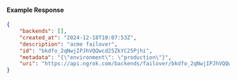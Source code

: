 <!-- Code generated for API Clients. DO NOT EDIT. -->

#### Example Response

```json
{
	"backends": [],
	"created_at": "2024-12-18T10:07:53Z",
	"description": "acme failover",
	"id": "bkdfo_2qNwjIPJhVQQwcd25ZkYC25Pjhi",
	"metadata": "{\"environment\": \"production\"}",
	"uri": "https://api.ngrok.com/backends/failover/bkdfo_2qNwjIPJhVQQwcd25ZkYC25Pjhi"
}
```

